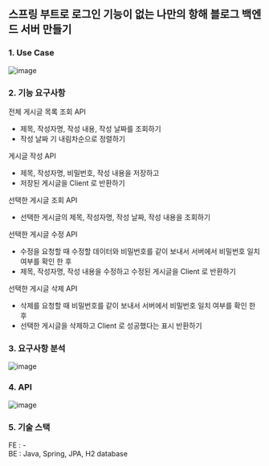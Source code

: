 ## 스프링 부트로 로그인 기능이 없는 나만의 항해 블로그 백엔드 서버 만들기


### 1. Use Case 
![image](https://user-images.githubusercontent.com/117708164/204476645-f6788e0e-5cdf-4929-9185-10f0f1544061.png)


### 2. 기능 요구사항

전체 게시글 목록 조회 API
 - 제목, 작성자명, 작성 내용, 작성 날짜를 조회하기
 - 작성 날짜 기 내림차순으로 정렬하기
 
 게시글 작성 API
 - 제목, 작성자명, 비밀번호, 작성 내용을 저장하고
 - 저장된 게시글을 Client 로 반환하기


선택한 게시글 조회 API
 - 선택한 게시글의 제목, 작성자명, 작성 날짜, 작성 내용을 조회하기 


선택한 게시글 수정 API
 - 수정을 요청할 때 수정할 데이터와 비밀번호를 같이 보내서 서버에서 비밀번호 일치 여부를 확인 한 후
 - 제목, 작성자명, 작성 내용을 수정하고 수정된 게시글을 Client 로 반환하기


선택한 게시글 삭제 API
 - 삭제를 요청할 때 비밀번호를 같이 보내서 서버에서 비밀번호 일치 여부를 확인 한 후
 - 선택한 게시글을 삭제하고 Client 로 성공했다는 표시 반환하기



### 3. 요구사항 분석
![image](https://user-images.githubusercontent.com/117708164/204755071-3004de7c-a40f-43c7-8637-a7f9aeb9d31b.png)


### 4. API
![image](https://user-images.githubusercontent.com/117708164/204755200-928afdf2-7c49-42ac-bd99-8b053fcdf6b3.png)


### 5. 기술 스택
FE : -  <br>
BE : Java, Spring, JPA, H2 database
